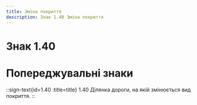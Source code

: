 ```yaml
---
title: Зміна покриття
description: Знак 1.40 Зміна покриття
---
```

# Знак 1.40
# Попереджувальні знаки
::sign-text{id=1.40 :title=title}
1.40 Ділянка дороги, на якій змінюється вид покриття.
::